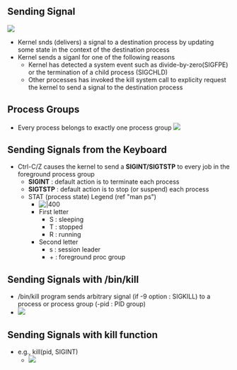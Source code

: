 ## Sending Signal
![](https://i.imgur.com/5nSYHC7.png)
- Kernel snds (delivers) a signal to a destination process by updating some state in the context of the destination process
- Kernel sends a siganl for one of the following reasons
	- Kernel has detected a system event such as divide-by-zero(SIGFPE) or the termination of a child process (SIGCHLD)
	- Other processes has invoked the kill system call to explicity request the kernel to send a signal to the destination process
## Process Groups
- Every process belongs to exactly one process group
![](https://i.imgur.com/TeLbDli.png)
## Sending Signals from the Keyboard
- Ctrl-C/Z causes the kernel to send a **SIGINT/SIGTSTP** to every job in the foreground process group
	- **SIGINT** : default action is to terminate each process
	- **SIGTSTP** :  default action is to stop (or suspend) each process
	- STAT (process state) Legend (ref "man ps")
		- ![|400](https://i.imgur.com/LrlrHrE.png)
		- First letter
			- S : sleeping
			- T : stopped
			- R : running
		- Second letter
			- s : session leader
			- \+ : foreground proc group
## Sending Signals with $\text{/bin/kill}$
- $\text{/bin/kill}$ program sends arbitrary signal (if -9 option : SIGKILL) to a process or process group (-pid : PID group)
- ![](https://i.imgur.com/vpz1rLT.png)
## Sending Signals with $\text{kill}$ function
- e.g., $\text{kill(pid, SIGINT)}$
	- ![](https://i.imgur.com/FBHmhbZ.png)